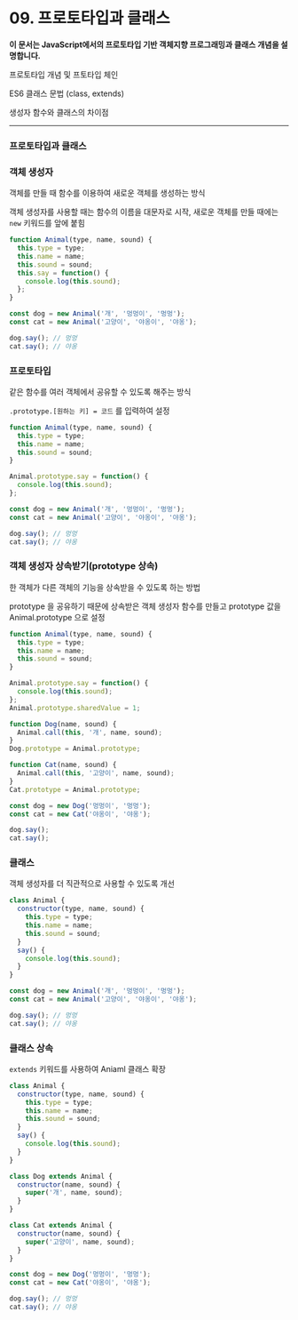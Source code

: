 # 09. 프로토타입과 클래스
**이 문서는 JavaScript에서의 프로토타입 기반 객체지향 프로그래밍과 클래스 개념을 설명합니다.**

프로토타입 개념 및 프토타입 체인

ES6 클래스 문법 (class, extends)

생성자 함수와 클래스의 차이점

---

### 프로토타입과 클래스

### 객체 생성자
객체를 만들 때 함수를 이용하여 새로운 객체를 생성하는 방식

객체 생성자를 사용할 때는 함수의 이름을 대문자로 시작, 새로운 객체를 만들 때에는 `new`  키워드를 앞에 붙힘
```js
function Animal(type, name, sound) {
  this.type = type;
  this.name = name;
  this.sound = sound;
  this.say = function() {
    console.log(this.sound);
  };
}

const dog = new Animal('개', '멍멍이', '멍멍');
const cat = new Animal('고양이', '야옹이', '야옹');

dog.say(); // 멍멍
cat.say(); // 야옹
```

### 프로토타입
같은 함수를 여러 객체에서 공유할 수 있도록 해주는 방식

`.prototype.[원하는 키] = 코드` 를 입력하여 설정 
```js
function Animal(type, name, sound) {
  this.type = type;
  this.name = name;
  this.sound = sound;
}

Animal.prototype.say = function() {
  console.log(this.sound);
};

const dog = new Animal('개', '멍멍이', '멍멍');
const cat = new Animal('고양이', '야옹이', '야옹');

dog.say(); // 멍멍
cat.say(); // 야옹
```

### 객체 생성자 상속받기(prototype 상속)
한 객체가 다른 객체의 기능을 상속받을 수 있도록 하는 방법

prototype 을 공유하기 때문에 상속받은 객체 생성자 함수를 만들고 prototype 값을 Animal.prototype 으로 설정
```js
function Animal(type, name, sound) {
  this.type = type;
  this.name = name;
  this.sound = sound;
}

Animal.prototype.say = function() {
  console.log(this.sound);
};
Animal.prototype.sharedValue = 1;

function Dog(name, sound) {
  Animal.call(this, '개', name, sound);
}
Dog.prototype = Animal.prototype;

function Cat(name, sound) {
  Animal.call(this, '고양이', name, sound);
}
Cat.prototype = Animal.prototype;

const dog = new Dog('멍멍이', '멍멍');
const cat = new Cat('야옹이', '야옹');

dog.say();
cat.say();
```

### 클래스
객체 생성자를 더 직관적으로 사용할 수 있도록 개선
```js
class Animal {
  constructor(type, name, sound) {
    this.type = type;
    this.name = name;
    this.sound = sound;
  }
  say() {
    console.log(this.sound);
  }
}

const dog = new Animal('개', '멍멍이', '멍멍');
const cat = new Animal('고양이', '야옹이', '야옹');

dog.say(); // 멍멍
cat.say(); // 야옹
```

### 클래스 상속
`extends` 키워드를 사용하여 Aniaml 클래스 확장

```js
class Animal {
  constructor(type, name, sound) {
    this.type = type;
    this.name = name;
    this.sound = sound;
  }
  say() {
    console.log(this.sound);
  }
}

class Dog extends Animal {
  constructor(name, sound) {
    super('개', name, sound);
  }
}

class Cat extends Animal {
  constructor(name, sound) {
    super('고양이', name, sound);
  }
}

const dog = new Dog('멍멍이', '멍멍');
const cat = new Cat('야옹이', '야옹');

dog.say(); // 멍멍
cat.say(); // 야옹
```
